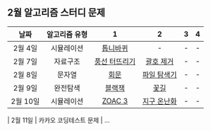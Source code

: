## 2월 알고리즘 스터디 문제

|   날짜    | 알고리즘 유형 |                                  1                                   |                             2                             |  3  |  4  |
| :-------: | :-----------: | :------------------------------------------------------------------: | :-------------------------------------------------------: | :-: | :-: |
|  2월 4일  |  시뮬레이션   |           [톱니바퀴](https://www.acmicpc.net/problem/14891)           |                             -                             |  -  |  -  |
|  2월 7일  |   자료구조    |         [풍선 터뜨리기](https://www.acmicpc.net/problem/2346)         |     [괄호 제거](https://www.acmicpc.net/problem/2800)     |  -  |  -  |
|  2월 8일  |    문자열     |            [회문](https://www.acmicpc.net/problem/17609)              |   [파일 탐색기](https://www.acmicpc.net/problem/20210)    |  -  |  -  |
|  2월 9일  |   완전탐색    |           [블랙잭](https://www.acmicpc.net/problem/2798)              |         [꽃길](https://www.acmicpc.net/problem/14620)     |  -  |  -  |
|  2월 10일 |   시뮬레이션  |          [ZOAC 3](https://www.acmicpc.net/problem/20436)              |    [지구 온난화](https://www.acmicpc.net/problem/5212)    |  -  |  -  |

| 2월 11일 | 카카오 코딩테스트 문제 | ...